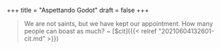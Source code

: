 +++
title = "Aspettando Godot"
draft = false
+++

> We are not saints, but we have kept our appointment. How many people can boast as much? ~ [$cit]({{< relref "20210604132601-cit.md" >}})
